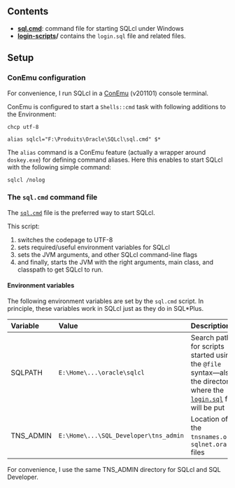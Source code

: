 ## Contents

* **[sql.cmd](sql.cmd)**:              command file for starting SQLcl under Windows
* **[login-scripts](login-scripts)/**  contains the `login.sql` file and related files.

## Setup

### ConEmu configuration

For convenience, I run SQLcl in a 
[ConEmu](https://conemu.github.io/en/TableOfContents.html) (v201101)
console terminal.

ConEmu is configured to start a `Shells::cmd` task with following additions to the Environment:
```
chcp utf-8

alias sqlcl="F:\Produits\Oracle\SQLcl\sql.cmd" $*
```

The `alias` command is a ConEmu feature (actually a wrapper around `doskey.exe`)
for defining command aliases. Here this enables to start SQLcl with the following
simple command:

```
sqlcl /nolog
```

### The `sql.cmd` command file

The [`sql.cmd`](sql.cmd) file is the preferred way to start SQLcl.

This script:
1. switches the codepage to UTF-8
2. sets required/useful environment variables for SQLcl
3. sets the JVM arguments, and other SQLcl command-line flags
4. and finally, starts the JVM with the right arguments, main class, and classpath to get 
   SQLcl to run.

#### Environment variables

The following environment variables are set by the `sql.cmd` script. In principle, these
variables work in SQLcl just as they do in SQL\*Plus.

| Variable   | Value                                 | Description                                         |
|:-----------|:--------------------------------------|:----------------------------------------------------|
| SQLPATH    | `E:\Home\...\oracle\sqlcl`            | Search path for scripts started using the `@file` syntax—also the directory where the [`login.sql`](login-scripts/login.sql) file will be put |
| TNS\_ADMIN | `E:\Home\...\SQL_Developer\tns_admin` | Location of the `tnsnames.ora`, `sqlnet.ora` files  |

For convenience, I use the same TNS\_ADMIN directory for SQLcl and SQL Developer.


